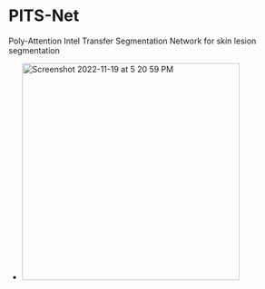 # PITS-Net
Poly-Attention Intel Transfer Segmentation Network for skin lesion segmentation

- <img width="383" alt="Screenshot 2022-11-19 at 5 20 59 PM" src="https://user-images.githubusercontent.com/89198752/210320394-9cdefd65-4922-4dd1-bcfb-b52b434b4ffa.png">
